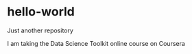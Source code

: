 # hello-world
Just another repository

I am taking the Data Science Toolkit online course on Coursera
